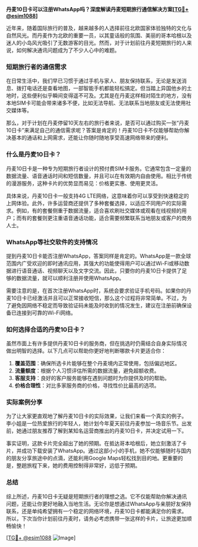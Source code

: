 **丹麦10日卡可以注册WhatsApp吗？深度解读丹麦短期旅行通信解决方案[[TG💪+ @esim1088](https://t.me/s/esim1088)]**

近年来，随着国际旅行的普及，越来越多的人选择前往北欧国家体验独特的文化与自然风光。而丹麦作为北欧的重要一员，以其童话般的氛围、美丽的哥本哈根以及迷人的小岛风光吸引了无数游客的目光。然而，对于计划前往丹麦短期旅行的人来说，如何解决通讯问题成为了不少人心中的难题。

### 短期旅行者的通信需求

在日常生活中，我们早已习惯于通过手机与家人、朋友保持联系，无论是发送消息、拨打电话还是查看地图，一部智能手机都能轻松搞定。但当踏上异国他乡的土地时，这些便利似乎瞬间变得遥不可及。尤其是在丹麦这样相对陌生的地方，没有本地SIM卡可能会带来诸多不便，比如无法导航、无法联系当地朋友或无法使用社交媒体等。

那么，对于计划在丹麦停留10天左右的旅行者来说，是否可以通过购买一张“丹麦10日卡”来满足自己的通信需求呢？答案是肯定的！丹麦10日卡不仅能够帮助你解决基本的通话和上网需求，还能让你随时随地享受高速网络带来的便利。

### 什么是丹麦10日卡？

丹麦10日卡是一种专为短期旅行者设计的预付费SIM卡服务。它通常包含一定量的数据流量、语音通话时间和短信数量，并且可以在有效期内自由使用。相比于传统的漫游服务，这种卡片的优势显而易见：价格更实惠、使用更灵活。

具体来说，丹麦10日卡一般支持4G LTE网络，这意味着你可以享受到快速稳定的上网体验。此外，许多运营商还提供了多种套餐选择，以适应不同用户的实际需求。例如，有的套餐侧重于数据流量，适合喜欢刷社交媒体或观看在线视频的用户；而有的套餐则更注重语音通话功能，适合需要频繁联系当地朋友或客户的商务人士。

### WhatsApp等社交软件的支持情况

提到丹麦10日卡能否注册WhatsApp，答案同样是肯定的。WhatsApp是一款全球范围内广受欢迎的即时通讯应用，其强大的功能使得用户可以通过Wi-Fi或移动数据进行语音通话、视频聊天以及文字交流。因此，只要你的丹麦10日卡提供了足够的数据流量，就可以顺利注册并使用WhatsApp。

需要注意的是，在首次注册WhatsApp时，系统会要求验证手机号码。如果你的丹麦10日卡已经激活并且可以正常接收短信，那么这个过程将非常简单。不过，为了避免因网络不稳定而导致验证码未能及时收到的情况发生，建议在注册前确保设备已连接到可靠的Wi-Fi网络。

### 如何选择合适的丹麦10日卡？

虽然市面上有许多提供丹麦10日卡的服务商，但在挑选时仍需结合自身实际情况做出明智的选择。以下几点可以帮助你更好地判断哪款卡片更适合你：

1. **覆盖范围**：确保所选卡片能够在整个丹麦境内正常使用，包括偏远地区。
2. **流量额度**：根据个人习惯评估所需的数据流量，避免超额收费。
3. **客服支持**：良好的客户服务能够在遇到问题时为你提供及时的帮助。
4. **价格合理性**：对比多家服务商的价格，寻找性价比最高的选项。

### 实际案例分享

为了让大家更直观地了解丹麦10日卡的实际效果，让我们来看一个真实的例子。李小姐是一位热爱旅行的年轻人，她计划今年夏天前往丹麦参加一场音乐节。出发前，她通过朋友推荐了解到某知名运营商推出的丹麦10日卡，并决定试用一下。

事实证明，这款卡片完全超出了她的预期。在抵达哥本哈根后，她立刻激活了卡片，并成功下载安装了WhatsApp。通过这部小小的手机，她不仅能够随时与国内的朋友分享旅途中的点滴，还能利用Google Maps轻松找到目的地。更重要的是，整趟旅程下来，她的费用控制得非常好，远低于预期。

### 总结

综上所述，丹麦10日卡无疑是短期旅行者的理想之选。它不仅能帮助你解决通讯问题，还能让你更好地融入当地生活。无论你是想通过WhatsApp与亲朋好友保持联系，还是单纯希望拥有一个稳定的网络环境，丹麦10日卡都能满足你的需求。所以，下次当你计划前往丹麦时，请务必考虑携带一张这样的卡片，让旅途更加顺畅愉快！

[[TG💪+ @esim1088](https://t.me/s/esim1088) ![Image](https://i.postimg.cc/4NQfJmqS/Snipaste-2025-05-13-00-14-12.png)]